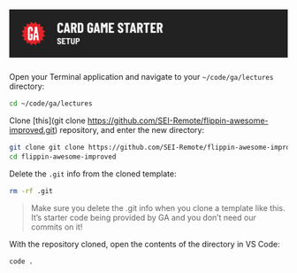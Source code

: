 # ![CSS Card Deck - Setup](./assets/hero.png)

Open your Terminal application and navigate to your `~/code/ga/lectures` directory:

```bash
cd ~/code/ga/lectures
```

Clone [this](git clone https://github.com/SEI-Remote/flippin-awesome-improved.git) repository, and enter the new directory: 

```bash
git clone git clone https://github.com/SEI-Remote/flippin-awesome-improved.git
cd flippin-awesome-improved
```

Delete the `.git` info from the cloned template: 

```bash
rm -rf .git
```

> Make sure you delete the .git info when you clone a template like this.  It’s starter code being provided by GA and you don’t need our commits on it!

With the repository cloned, open the contents of the directory in VS Code:

```bash
code .
```

